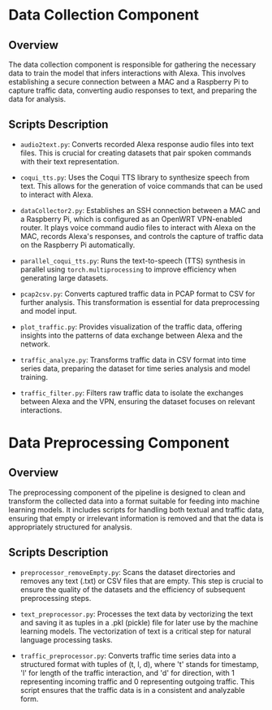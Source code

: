 # Data Collection Component

## Overview
The data collection component is responsible for gathering the necessary data to train the model that infers interactions with Alexa. This involves establishing a secure connection between a MAC and a Raspberry Pi to capture traffic data, converting audio responses to text, and preparing the data for analysis.

## Scripts Description

- `audio2text.py`: Converts recorded Alexa response audio files into text files. This is crucial for creating datasets that pair spoken commands with their text representation.

- `coqui_tts.py`: Uses the Coqui TTS library to synthesize speech from text. This allows for the generation of voice commands that can be used to interact with Alexa.

- `dataCollector2.py`: Establishes an SSH connection between a MAC and a Raspberry Pi, which is configured as an OpenWRT VPN-enabled router. It plays voice command audio files to interact with Alexa on the MAC, records Alexa's responses, and controls the capture of traffic data on the Raspberry Pi automatically.

- `parallel_coqui_tts.py`: Runs the text-to-speech (TTS) synthesis in parallel using `torch.multiprocessing` to improve efficiency when generating large datasets.

- `pcap2csv.py`: Converts captured traffic data in PCAP format to CSV for further analysis. This transformation is essential for data preprocessing and model input.

- `plot_traffic.py`: Provides visualization of the traffic data, offering insights into the patterns of data exchange between Alexa and the network.

- `traffic_analyze.py`: Transforms traffic data in CSV format into time series data, preparing the dataset for time series analysis and model training.

- `traffic_filter.py`: Filters raw traffic data to isolate the exchanges between Alexa and the VPN, ensuring the dataset focuses on relevant interactions.

# Data Preprocessing Component

## Overview
The preprocessing component of the pipeline is designed to clean and transform the collected data into a format suitable for feeding into machine learning models. It includes scripts for handling both textual and traffic data, ensuring that empty or irrelevant information is removed and that the data is appropriately structured for analysis.

## Scripts Description

- `preprocessor_removeEmpty.py`: Scans the dataset directories and removes any text (.txt) or CSV files that are empty. This step is crucial to ensure the quality of the datasets and the efficiency of subsequent preprocessing steps.

- `text_preprocessor.py`: Processes the text data by vectorizing the text and saving it as tuples in a .pkl (pickle) file for later use by the machine learning models. The vectorization of text is a critical step for natural language processing tasks.

- `traffic_preprocessor.py`: Converts traffic time series data into a structured format with tuples of (t, l, d), where 't' stands for timestamp, 'l' for length of the traffic interaction, and 'd' for direction, with 1 representing incoming traffic and 0 representing outgoing traffic. This script ensures that the traffic data is in a consistent and analyzable form.
